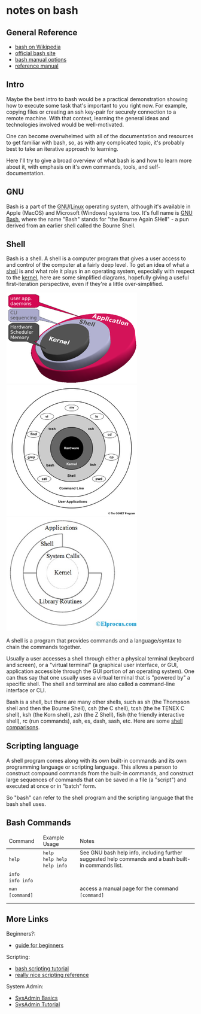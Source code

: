 
# notes on bash

## General Reference

* [bash on Wikipedia](https://en.wikipedia.org/wiki/Bash_(Unix_shell))
* [official bash site](https://www.gnu.org/software/bash/)
* [bash manual options](https://www.gnu.org/software/bash/manual)
* [reference manual](https://www.gnu.org/software/bash/manual/bash.html)


## Intro

Maybe the best intro to bash would be a practical demonstration showing how to
execute some task that's important to you right now.  For example, copying files
or creating an ssh key-pair for securely connection to a remote machine.  With
that context, learning the general ideas and technologies involved would be
well-motivated.

One can become overwhelmed with all of the documentation and resources to get
familiar with bash, so, as with any complicated topic, it's probably best to
take an iterative approach to learning.

Here I'll try to give a broad overview of what bash is and how to learn more
about it, with emphasis on it's own commands, tools, and self-documentation.


## GNU

Bash is a part of the
[GNU](https://www.gnu.org/software/software.html)/[Linux](https://en.wikipedia.org/wiki/Linux)
operating system, although it's available in Apple (MacOS) and Microsoft
(Windows) systems too.  It's full name is
[GNU Bash](https://www.gnu.org/software/bash/), where the name "Bash" stands for
"the Bourne Again SHell" - a pun derived from an earlier shell called the Bourne
Shell.


## Shell

Bash is a shell.  A shell is a computer program that gives a user access to and
control of the computer at a fairly deep level.  To get an idea of what a
[shell](https://en.wikipedia.org/wiki/Shell_(computing)) is and what role it
plays in an operating system, especially with respect to the
[kernel](https://en.wikipedia.org/wiki/Kernel_(operating_system)), here are
some simplified diagrams, hopefully giving a useful first-iteration
perspective, even if they're a little over-simplified.

<a href="https://jaguhiremath62.medium.com/difference-between-kernel-and-shell-718b3de15be6">
<img
  src="./images/shell_kernel_app.png"
  alt="shell vs kernel vs apps"
  width="350"/>
</a>

<a href="https://www.meted.ucar.edu/ucar/unix/navmenu.php?tab=1&page=2-1-0&type=flash">
<img
  src="./images/shell_context_unix.jpg"
  alt="shell context unix"
  width="350"/>
</a>

<a href="https://www.elprocus.com/unix-architecture-and-properties/">
<img
  src="./images/shell_unix_architecture.jpg"
  alt="shell unix architecture"
  width="350"/>
</a>

A shell is a program that provides commands and a language/syntax to chain the
commands together.

Usually a user accesses a shell through either a physical terminal (keyboard
and screen), or a "virtual terminal" (a graphical user interface, or GUI,
application accessible through the GUI portion of an operating system).  One
can thus say that one usually uses a virtual terminal that is "powered by" a
specific shell.  The shell and terminal are also called a command-line
interface or CLI.

Bash is a shell, but there are many other shells, such as sh (the Thompson
shell and then the Bourne Shell), csh (the C shell), tcsh (the he TENEX C
shell), ksh (the Korn shell), zsh (the Z Shell), fish (the friendly interactive
shell), rc (run commands), ash, es, dash, sash, etc.  Here are some
[shell comparisons](https://hyperpolyglot.org/unix-shells).


## Scripting language

A shell program comes along with its own built-in commands and its own
programming language or scripting language.  This allows a person to construct
compound commands from the built-in commands, and construct large sequences of
commands that can be saved in a file (a "script") and executed at once or in
"batch" form.

So "bash" can refer to the shell program and the scripting language that the
bash shell uses.


## Bash Commands

<table>
 <thead>
  <tr>
    <td>Command</td>
    <td>Example Usage</td>
    <td>Notes</td>
  </tr>
 </thead>
 <tbody>
  <tr>
    <td><code>help</code></td>
    <td>
      <code>help</code><br/>
      <code>help help</code>
      <code>help info</code>
    </td>
    <td>See GNU bash help info, including further suggested help commands and a
    bash built-in commands list.</td>
  </tr>
  <tr>
    <td>
      <code>info</code><br/>
      <code>info info</code>
    </td>
    <td></td>
  </tr>
  <tr>
    <td><code>man [command]</code></td>
    <td></td>
    <td>access a manual page for the command <code>[command]</code></td>
  </tr>
  <tr>
    <td></td>
    <td></td>
    <td></td>
  </tr>
  <tr>
    <td></td>
    <td></td>
    <td></td>
  </tr>
 </tbody>
</table>


## More Links

Beginners?:

* [guide for beginners](http://tldp.org/LDP/Bash-Beginners-Guide/html/index.html)

Scripting:

* [bash scripting tutorial](https://linuxconfig.org/bash-scripting-tutorial-for-beginners)
* [really nice scripting reference](https://devhints.io/bash)

System Admin:

* [SysAdmin Basics](https://www.linode.com/docs/tools-reference/linux-system-administration-basics/)
* [SysAdmin Tutorial](https://www.tutorialspoint.com/linux_admin/)